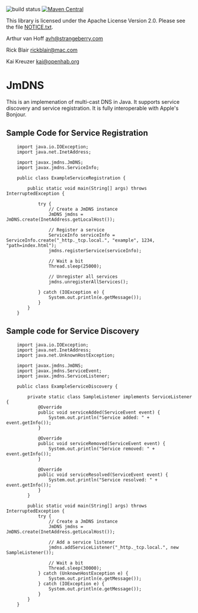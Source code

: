 ![build status](https://travis-ci.org/openhab/jmdns.svg)
[![Maven Central](https://maven-badges.herokuapp.com/maven-central/org.jmdns/jmdns/badge.svg)](https://maven-badges.herokuapp.com/maven-central/org.jmdns/jmdns)

This library is licensed under the Apache License Version 2.0.
Please see the file [NOTICE.txt](NOTICE.txt).  

Arthur van Hoff
avh@strangeberry.com

Rick Blair
rickblair@mac.com

Kai Kreuzer
kai@openhab.org

# JmDNS

This is an implemenation of multi-cast DNS in Java. It
supports service discovery and service registration. It is fully
interoperable with Apple's Bonjour. 

## Sample Code for Service Registration

```
    import java.io.IOException;
    import java.net.InetAddress;

    import javax.jmdns.JmDNS;
    import javax.jmdns.ServiceInfo;

    public class ExampleServiceRegistration {

        public static void main(String[] args) throws InterruptedException {

            try {
                // Create a JmDNS instance
                JmDNS jmdns = JmDNS.create(InetAddress.getLocalHost());

                // Register a service
                ServiceInfo serviceInfo = ServiceInfo.create("_http._tcp.local.", "example", 1234, "path=index.html");
                jmdns.registerService(serviceInfo);

                // Wait a bit
                Thread.sleep(25000);

                // Unregister all services
                jmdns.unregisterAllServices();

            } catch (IOException e) {
                System.out.println(e.getMessage());
            }
        }
    }
```


## Sample code for Service Discovery

```
    import java.io.IOException;
    import java.net.InetAddress;
    import java.net.UnknownHostException;

    import javax.jmdns.JmDNS;
    import javax.jmdns.ServiceEvent;
    import javax.jmdns.ServiceListener;

    public class ExampleServiceDiscovery {

        private static class SampleListener implements ServiceListener {
            @Override
            public void serviceAdded(ServiceEvent event) {
                System.out.println("Service added: " + event.getInfo());
            }

            @Override
            public void serviceRemoved(ServiceEvent event) {
                System.out.println("Service removed: " + event.getInfo());
            }

            @Override
            public void serviceResolved(ServiceEvent event) {
                System.out.println("Service resolved: " + event.getInfo());
            }
        }

        public static void main(String[] args) throws InterruptedException {
            try {
                // Create a JmDNS instance
                JmDNS jmdns = JmDNS.create(InetAddress.getLocalHost());
                
                // Add a service listener
                jmdns.addServiceListener("_http._tcp.local.", new SampleListener());

                // Wait a bit
                Thread.sleep(30000);
            } catch (UnknownHostException e) {
                System.out.println(e.getMessage());
            } catch (IOException e) {
                System.out.println(e.getMessage());
            }
        }
    }
```

